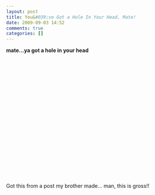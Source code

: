 ```yaml
---
layout: post
title: You&#039;ve Got a Hole In Your Head, Mate!
date: 2009-09-03 14:52
comments: true
categories: []
---
```

<b>mate...ya got a hole in your head</b>
<object width="425" height="350"><param name="movie" value="http://youtube.com/v/P_IU86I_L9k"></param><embed src="http://youtube.com/v/P_IU86I_L9k" type="application/x-shockwave-flash" width="425" height="350"></embed></object><br />Got this from a post my brother made... man, this is gross!!

